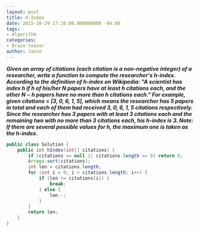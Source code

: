 ```yaml
---
layout: post
title: H-Index
date: 2015-10-29 17:16:08.000000000 -04:00
tags:
- Algorithm
categories:
- Brain teaser
author: Jason
---
```

<p><strong><em>Given an array of citations (each citation is a non-negative integer) of a researcher, write a function to compute the researcher's h-index. According to the definition of h-index on Wikipedia: "A scientist has index h if h of his/her N papers have at least h citations each, and the other N − h papers have no more than h citations each." For example, given citations = [3, 0, 6, 1, 5], which means the researcher has 5 papers in total and each of them had received 3, 0, 6, 1, 5 citations respectively. Since the researcher has 3 papers with at least 3 citations each and the remaining two with no more than 3 citations each, his h-index is 3. Note: If there are several possible values for h, the maximum one is taken as the h-index.</em></strong></p>


``` java
public class Solution {
    public int hIndex(int[] citations) {
        if (citations == null || citations.length == 0) return 0;
        Arrays.sort(citations);
        int len = citations.length;
        for (int i = 0; i < citations.length; i++) {
            if (len <= citations[i]) {
                break;
            } else {
                len--;
            }
        }
        return len;
    }
}
```
